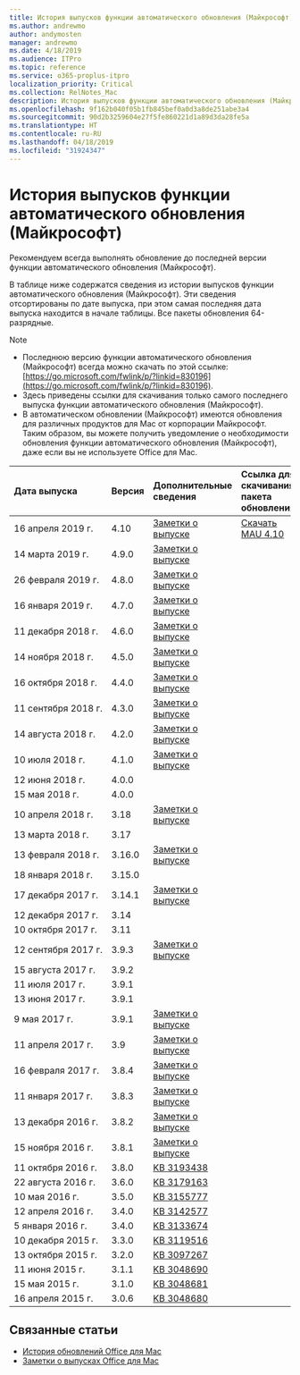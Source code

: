 ```yaml
---
title: История выпусков функции автоматического обновления (Майкрософт)
ms.author: andrewmo
author: andymosten
manager: andrewmo
ms.date: 4/18/2019
ms.audience: ITPro
ms.topic: reference
ms.service: o365-proplus-itpro
localization_priority: Critical
ms.collection: RelNotes_Mac
description: История выпусков функции автоматического обновления (Майкрософт) для ИТ-специалистов
ms.openlocfilehash: 9f162b040f05b1fb845bef0a0d3a8de251abe3a4
ms.sourcegitcommit: 90d2b3259604e27f5fe860221d1a89d3da28fe5a
ms.translationtype: HT
ms.contentlocale: ru-RU
ms.lasthandoff: 04/18/2019
ms.locfileid: "31924347"
---
```

# <a name="release-history-for-microsoft-autoupdate-mau"></a>История выпусков функции автоматического обновления (Майкрософт)
 
Рекомендуем всегда выполнять обновление до последней версии функции автоматического обновления (Майкрософт).

В таблице ниже содержатся сведения из истории выпусков функции автоматического обновления (Майкрософт). Эти сведения отсортированы по дате выпуска, при этом самая последняя дата выпуска находится в начале таблицы. Все пакеты обновления 64-разрядные.


> [!NOTE]
> - Последнюю версию функции автоматического обновления (Майкрософт) всегда можно скачать по этой ссылке: [https://go.microsoft.com/fwlink/p/?linkid=830196](https://go.microsoft.com/fwlink/p/?linkid=830196).
> - Здесь приведены ссылки для скачивания только самого последнего выпуска функции автоматического обновления (Майкрософт).
> - В автоматическом обновлении (Майкрософт) имеются обновления для различных продуктов для Mac от корпорации Майкрософт. Таким образом, вы можете получить уведомление о необходимости обновления функции автоматического обновления (Майкрософт), даже если вы не используете Office для Mac.
  
|**Дата выпуска**|**Версия**|**Дополнительные сведения**|**Ссылка для скачивания пакета обновления**|
|:-----|:-----|:-----|:-----|
|16 апреля 2019 г. <br/>|4.10 <br/> | [Заметки о выпуске](release-notes-office-for-mac.md#April-2019-release) <br/> |[Скачать MAU 4.10](https://go.microsoft.com/fwlink/p/?linkid=830196) <br/> |
|14 марта 2019 г. <br/>|4.9.0 <br/> | [Заметки о выпуске](release-notes-office-for-mac.md#march-2019-release) <br/> | <br/> |
|26 февраля 2019 г. <br/>|4.8.0 <br/> | [Заметки о выпуске](release-notes-office-for-mac.md#january-2019-release) <br/> |<br/> |
|16 января 2019 г. <br/>|4.7.0 <br/> | [Заметки о выпуске](release-notes-office-for-mac.md#january-2019-release) <br/> | |
|11 декабря 2018 г. <br/>|4.6.0 <br/> | [Заметки о выпуске](release-notes-office-for-mac.md#december-2018-release) <br/> ||
|14 ноября 2018 г. <br/> |4.5.0 <br/> |[Заметки о выпуске](release-notes-office-for-mac.md#november-2018-release) <br/> | |
|16 октября 2018 г. <br/> |4.4.0 <br/> |[Заметки о выпуске](release-notes-office-for-mac.md#october-2018-release) <br/> | |
|11 сентября 2018 г.  <br/> |4.3.0  <br/> |[Заметки о выпуске](release-notes-office-for-mac.md#september-2018-release) <br/> | |
|14 августа 2018 г.  <br/> |4.2.0  <br/> |[Заметки о выпуске](release-notes-office-for-mac.md#august-2018-release) <br/> | |
|10 июля 2018 г.  <br/> |4.1.0  <br/> |[Заметки о выпуске](release-notes-office-for-mac.md#july-2018-release) <br/> | |
|12 июня 2018 г.  <br/> |4.0.0  <br/> |||
|15 мая 2018 г.  <br/> |4.0.0  <br/> |||
|10 апреля 2018 г.  <br/> |3.18  <br/> |[Заметки о выпуске](release-notes-office-for-mac.md#april-2018-release) <br/> ||
|13 марта 2018 г.  <br/> |3.17  <br/> |||
|13 февраля 2018 г.  <br/> |3.16.0  <br/> |[Заметки о выпуске](release-notes-office-for-mac.md#february-2018-release) <br/> | <br/> |
|18 января 2018 г.  <br/> |3.15.0  <br/> |<br/> |
|17 декабря 2017 г.  <br/> |3.14.1  <br/> |[Заметки о выпуске](release-notes-office-for-mac.md#december-2017-release) <br/> | <br/> |
|12 декабря 2017 г.  <br/> |3.14  <br/> ||  <br/> |
|10 октября 2017 г.  <br/> |3.11  <br/> ||<br/> |
|12 сентября 2017 г.  <br/> |3.9.3  <br/> |[Заметки о выпуске](release-notes-office-for-mac.md#september-2017-release) <br/> |<br/> |
|15 августа 2017 г.  <br/> |3.9.2  <br/> || <br/> |
|11 июля 2017 г.  <br/> |3.9.1  <br/> || <br/> |
|13 июня 2017 г.  <br/> |3.9.1  <br/> || <br/> |
|9 мая 2017 г.  <br/> |3.9.1  <br/> |[Заметки о выпуске](release-notes-office-for-mac.md#may-2017-release) <br/> | <br/> |
|11 апреля 2017 г.  <br/> |3.9  <br/> |[Заметки о выпуске](release-notes-office-for-mac.md#april-2017-release) <br/> |  <br/> |
|16 февраля 2017 г.  <br/> |3.8.4  <br/> |[Заметки о выпуске](release-notes-office-for-mac.md#february-2017-release) <br/> | <br/> |
|11 января 2017 г.  <br/> |3.8.3  <br/> |[Заметки о выпуске](release-notes-office-for-mac.md#january-2017-release) <br/> | <br/> |
|13 декабря 2016 г.  <br/> |3.8.2  <br/> |[Заметки о выпуске](release-notes-office-for-mac.md#december-2016-release) <br/> | <br/> |
|15 ноября 2016 г.  <br/> |3.8.1  <br/> |[Заметки о выпуске](release-notes-office-for-mac.md#november-2016-release) <br/> | <br/> |
|11 октября 2016 г.  <br/> |3.8.0  <br/> |[KB 3193438](https://support.microsoft.com/kb/3193438) <br/> | <br/> |
|22 августа 2016 г.  <br/> |3.6.0  <br/> |[KB 3179163](https://support.microsoft.com/kb/3179163) <br/> | <br/> |
|10 мая 2016 г.  <br/> |3.5.0  <br/> |[KB 3155777](https://support.microsoft.com/kb/3155777) <br/> | <br/> |
|12 апреля 2016 г.  <br/> |3.4.0  <br/> |[KB 3142577](https://support.microsoft.com/kb/3142577) <br/> | <br/> |
|5 января 2016 г.  <br/> |3.4.0  <br/> |[KB 3133674](https://support.microsoft.com/kb/3133674) <br/> | <br/> |
|10 декабря 2015 г.  <br/> |3.3.0  <br/> |[KB 3119516](https://support.microsoft.com/kb/3119516) <br/> | <br/> |
|13 октября 2015 г.  <br/> |3.2.0  <br/> |[KB 3097267](https://support.microsoft.com/kb/3097267) <br/> | <br/> |
|11 июня 2015 г.  <br/> |3.1.1  <br/> |[KB 3048690](https://support.microsoft.com/kb/3048690) <br/> | <br/> |
|15 мая 2015 г.  <br/> |3.1.0  <br/> |[KB 3048681](https://support.microsoft.com/kb/3048681) <br/> | <br/> |
|16 апреля 2015 г.  <br/> |3.0.6  <br/> |[KB 3048680](https://support.microsoft.com/kb/3048680) <br/> | <br/> |

## <a name="related-topics"></a>Связанные статьи

- [История обновлений Office для Mac](update-history-office-for-mac.md)
- [Заметки о выпусках Office для Mac](release-notes-office-for-mac.md) 